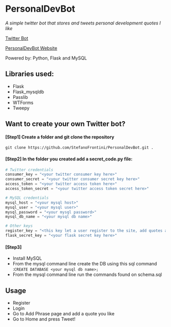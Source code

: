 # PersonalDevBot

*A simple twitter bot that stores and tweets personal development quotes I like*

[Twitter Bot](https://twitter.com/PersonalDevBot)

[PersonalDevBot Website](http://stefanofrontini75.pythonanywhere.com/)

Powered by: Python, Flask and MySQL

## Libraries used:
* Flask
* Flask_mysqldb
* Passlib
* WTForms
* Tweepy

## Want to create your own Twitter bot?
#### [Step1] Create a folder and git clone the repository
`git clone https://github.com/StefanoFrontini/PersonalDevBot.git .`


#### [Step2] In the folder you created add a secret_code.py file:
```python
# Twitter credentials
consumer_key = "<your twitter consumer key here>"
consumer_secret = "<your twitter consumer secret key here>"
access_token = "<your twitter access token here>"
access_token_secret = "<your twitter access token secret here>"

# MySQL credentials
mysql_host = "<your mysql host>"
mysql_user = "<your mysql user>"
mysql_password = "<your mysql password>"
mysql_db_name = "<your mysql db name>"

# Other keys
register_key = "<this key let a user register to the site, add quotes and tweet>"
flask_secret_key = "<your flask secret key here>"
```


#### [Step3] 
* Install MySQL
* From the mysql command line create the DB using this sql command :`CREATE DATABASE <your mysql db name>;`
* From the mysql command line run the commands found on schema.sql 

## Usage
* Register
* Login
* Go to Add Phrase page and add a quote you like
* Go to Home and press Tweet!
